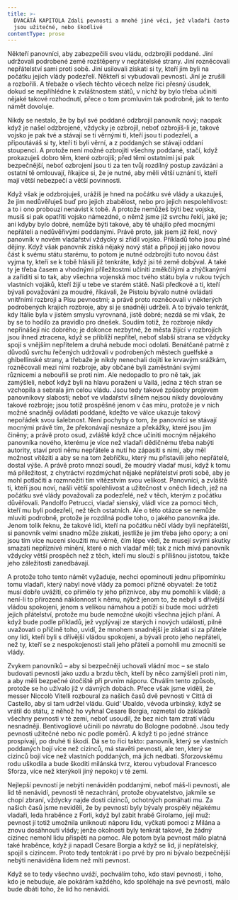 ```yaml
---
title: >-
  DVACÁTÁ KAPITOLA Zdali pevnosti a mnohé jiné věci, jež vladaři často činí,
  jsou užitečné, nebo škodlivé
contentType: prose
---
```


Někteří panovníci, aby zabezpečili svou vládu, odzbrojili poddané. Jiní udržovali podrobené země rozštěpeny v nepřátelské strany. Jiní rozněcovali nepřátelství sami proti sobě. Jiní usilovali získati si ty, kteří jim byli na počátku jejich vlády podezřelí. Někteří si vybudovali pevnosti. Jiní je zrušili a rozbořili. A třebaže o všech těchto věcech nelze říci přesný úsudek, dokud se nepřihlédne k zvláštnostem států, v nichž by bylo třeba učiniti nějaké takové rozhodnutí, přece o tom promluvím tak podrobně, jak to tento námět dovoluje.

Nikdy se nestalo, že by byl své poddané odzbrojil panovník nový; naopak když je našel odzbrojené, vždycky je ozbrojil, neboť ozbrojíš-li je, takové vojsko je pak tvé a stávají se ti věrnými ti, kteří jsou ti podezřelí, a připoutáváš si ty, kteří ti byli věrní, a z poddaných se stávají oddaní stoupenci. A protože není možné ozbrojiti všechny poddané, stačí, když prokazuješ dobro těm, které ozbrojíš; před těmi ostatními jsi pak bezpečnější, neboť ozbrojení jsou ti za ten tvůj rozdílný postup zavázáni a ostatní tě omlouvají, říkajíce si, že je nutné, aby měli větší uznání ti, kteří mají větší nebezpečí a větší povinnosti.

Když však je odzbrojuješ, urážíš je hned na počátku své vlády a ukazuješ, že jim nedůvěřuješ buď pro jejich zbabělost, nebo pro jejich nespolehlivost: a to i ono probouzí nenávist k tobě. A protože nemůžeš býti bez vojska, musíš si pak opatřiti vojsko námezdné, o němž jsme již svrchu řekli, jaké je; ani kdyby bylo dobré, nemůže býti takové, aby tě uhájilo před mocnými nepřáteli a nedůvěřivými poddanými. Právě proto, jak jsem již řekl, nový panovník v novém vladařství vždycky si zřídil vojsko. Příkladů toho jsou plné dějiny. Když však panovník získá nějaký nový stát a připojí jej jako novou část k svému státu starému, to potom je nutné odzbrojiti tuto novou část vyjma ty, kteří se k tobě hlásili již tenkráte, když jsi té země dobýval. A také ty je třeba časem a vhodnými příležitostmi učiniti změkčilými a zhýčkanými a zaříditi si to tak, aby všechna vojenská moc tvého státu byla v rukou tvých vlastních vojáků, kteří žijí u tebe ve starém státě. Naši předkové a ti, kteří bývali považováni za moudré, říkávali, že Pistoiu bývalo nutné ovládati vnitřními rozbroji a Pisu pevnostmi; a právě proto rozněcovali v některých podrobených krajích rozbroje, aby si je snadněji udrželi. A to bývalo tenkrát, kdy Itálie byla v jistém smyslu vyrovnaná, jistě dobré; nezdá se mi však, že by se to hodilo za pravidlo pro dnešek. Soudím totiž, že rozbroje nikdy nepřinášejí nic dobrého; je dokonce nezbytné, že města žijící v rozbrojích jsou ihned ztracena, když se přiblíží nepřítel, neboť slabší strana se vždycky spojí s vnějším nepřítelem a druhá nebude moci odolati. Benátčané patrně z důvodů svrchu řečených udržovali v podrobených městech guelfské a ghibellinské strany, a třebaže je nikdy nenechali dojíti ke krvavým srážkám, rozněcovali mezi nimi rozbroje, aby občané byli zaměstnáni svými různicemi a nebouřili se proti nim. Ale nedopadlo to pro ně tak, jak zamýšleli, neboť když byli na hlavu poraženi u Vailá, jedna z těch stran se vzchopila a sebrala jim celou vládu. Jsou tedy takové způsoby projevem panovníkovy slabosti; neboť ve vladařství silném nejsou nikdy dovolovány takové rozbroje; jsou totiž prospěšné jenom v čas míru, protože je v nich možné snadněji ovládati poddané, kdežto ve válce ukazuje takový nepořádek svou šalebnost. Není pochyby o tom, že panovníci se stávají mocnými právě tím, že překonávají nesnáze a překážky, které jsou jim činěny; a právě proto osud, zvláště když chce učiniti mocným nějakého panovníka nového, kterému je více než vladaři dědičnému třeba nabýti autority, staví proti němu nepřátele a nutí ho zápasiti s nimi, aby měl možnost vítěziti a aby se na tom žebříčku, který mu přistavili jeho nepřátelé, dostal výše. A právě proto mnozí soudí, že moudrý vladař musí, když k tomu má příležitost, z chytráctví rozdmýchat nějaké nepřátelství proti sobě, aby je mohl potlačiti a rozmnožiti tím vítězstvím svou velikost. Panovníci, a zvláště ti, kteří jsou noví, našli větší spolehlivost a užitečnost v oněch lidech, jež na počátku své vlády považovali za podezřelé, než v těch, kterým z počátku důvěřovali. Pandolfo Petrucci, vladař sienský, vládl více za pomoci těch, kteří mu byli podezřelí, než těch ostatních. Ale o této otázce se nemůže mluviti podrobně, protože je rozdílná podle toho, o jakého panovníka jde. Jenom tolik řeknu, že takové lidi, kteří na počátku něčí vlády byli nepřátelští, si panovník velmi snadno může získati, jestliže je jim třeba jeho opory; a oni jsou tím více nuceni sloužiti mu věrně, čím lépe vědí, že musejí svými skutky smazati nepříznivé mínění, které o nich vladař měl; tak z nich mívá panovník vždycky větší prospěch než z těch, kteří mu slouží s přílišnou jistotou, takže jeho záležitosti zanedbávají.

A protože toho tento námět vyžaduje, nechci opominouti jednu připomínku tomu vladaři, který nabyl nové vlády za pomoci přízně obyvatel: že totiž musí dobře uvážiti, co přimělo ty jeho příznivce, aby mu pomohli k vládě; a není-li to přirozená náklonnost k němu, nýbrž jenom to, že nebyli s dřívější vládou spokojeni, jenom s velikou námahou a potíží si bude moci udržeti jejich přátelství, protože mu bude nemožné ukojiti všechna jejich přání. A když bude podle příkladů, jež vyplývají ze starých i nových událostí, pilně uvažovati o příčině toho, uvidí, že mnohem snadnější je získati si za přátele ony lidi, kteří byli s dřívější vládou spokojeni, a bývali proto jeho nepřáteli, než ty, kteří se z nespokojenosti stali jeho přáteli a pomohli mu zmocniti se vlády.

Zvykem panovníků – aby si bezpečněji uchovali vládní moc – se stalo budovati pevnosti jako uzdu a brzdu těch, kteří by něco zamýšleli proti nim, a aby měli bezpečné útočiště při prvním náporu. Chválím tento způsob, protože se ho užívalo již v dávných dobách. Přece však jsme viděli, že messer Niccolò Vitelli rozboural za našich časů dvě pevnosti v Cittá di Castello, aby si tam udržel vládu. Guid‘ Ubaldo, vévoda urbinský, když se vrátil do státu, z něhož ho vyhnal Cesare Borgia, rozmetal do základů všechny pevnosti v té zemi, neboť usoudil, že bez nich tam ztratí vládu nesnadněji. Bentivogliové učinili po návratu do Bologne podobně. Jsou tedy pevnosti užitečné nebo nic podle poměrů. A když ti po jedné stránce prospívají, po druhé ti škodí. Dá se to říci takto: panovník, který se vlastních poddaných bojí více než cizinců, má stavěti pevnosti, ale ten, který se cizinců bojí více než vlastních poddaných, má jich nedbati. Sforzovskému rodu uškodila a bude škoditi milánská tvrz, kterou vybudoval Francesco Sforza, více než kterýkoli jiný nepokoj v té zemi.

Nejlepší pevností je nebýti nenáviděn poddanými, neboť máš-li pevnosti, ale lid tě nenávidí, pevnosti tě nezachrání, protože obyvatelstvo, jakmile se chopí zbraní, vždycky najde dosti cizinců, ochotných pomáhati mu. Za našich časů jsme neviděli, že by pevnosti byly bývaly prospěly nějakému vladaři, leda hraběnce z Forli, když byl zabit hrabě Girolamo, její muž: pevnost jí totiž umožnila uniknouti náporu lidu, vyčkati pomoci z Milána a znovu dosáhnouti vlády; jenže okolnosti byly tenkrát takové, že žádný cizinec nemohl lidu přispěti na pomoc. Ale potom byla pevnost málo platná také hraběnce, když ji napadl Cesare Borgia a když se lid, jí nepřátelský, spojil s cizincem. Proto tedy tentokrát i po prvé by pro ni bývalo bezpečnější nebýti nenáviděna lidem než míti pevnost.

Když se to tedy všechno uváží, pochválím toho, kdo staví pevnosti, i toho, kdo je nebuduje, ale pokárám každého, kdo spoléhaje na své pevnosti, málo bude dbáti toho, že lid ho nenávidí.
